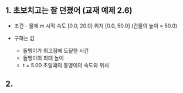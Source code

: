 ## 1. 초보치고는 잘 던졌어 (교재 예제 2.6)
- 조건 - 물체 m 시작 속도 [0.0, 20.0] 위치 [0.0, 50.0] (건물의 높이 = 50.0)


- 구하는 값
  - 돌멩이가 최고점에 도달한 시간 
  - 돌멩이의 최대 높이 
  - t = 5.00 초일떄의 동멩이의 속도와 위치


## 2.